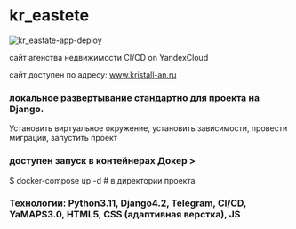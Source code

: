 # kr_eastete
![kr_eastate-app-deploy](https://github.com/SergSukh/kr_eastete/actions/workflows/main.yml/badge.svg)

сайт агенства недвижимости
CI/CD on YandexCloud

сайт доступен по адресу: www.kristall-an.ru

### локальное развертывание стандартно для проекта на Django.
Установить виртуальное окружение, установить зависимости, провести миграции, запустить проект

### доступен запуск в контейнерах Докер >
$ docker-compose up -d # в директории проекта

### Технологии: Python3.11, Django4.2, Telegram, CI/CD, YaMAPS3.0, HTML5, CSS (адаптивная верстка), JS